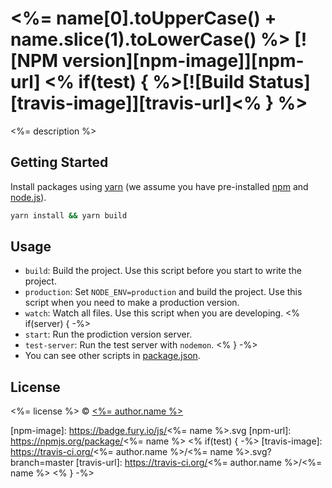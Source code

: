 # <%= name[0].toUpperCase() + name.slice(1).toLowerCase() %> [![NPM version][npm-image]][npm-url] <% if(test) { %>[![Build Status][travis-image]][travis-url]<% } %>
<%= description %>

## Getting Started
Install packages using [yarn](https://yarnpkg.com/) (we assume you have pre-installed [npm](https://www.npmjs.com/) and [node.js](https://nodejs.org/)).

```sh
yarn install && yarn build
```

## Usage
- `build`: Build the project. Use this script before you start to write the project.
- `production`: Set `NODE_ENV=production` and build the project. Use this script when you need to make a production version.
- `watch`: Watch all files. Use this script when you are developing.
<% if(server) { -%>
- `start`: Run the prodiction version server.
- `test-server`: Run the test server with `nodemon`.
<% } -%>
- You can see other scripts in [package.json](./package.json).

## License
<%= license %> © [<%= author.name %>](<%= author.url %>)

[npm-image]: https://badge.fury.io/js/<%= name %>.svg
[npm-url]: https://npmjs.org/package/<%= name %>
<% if(test) { -%>
[travis-image]: https://travis-ci.org/<%= author.name %>/<%= name %>.svg?branch=master
[travis-url]: https://travis-ci.org/<%= author.name %>/<%= name %>
<% } -%>
